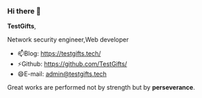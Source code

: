 ### Hi there 👋

**TestGifts**,                                         

Network security engineer,Web developer 
                                         
- 📫Blog: https://testgifts.tech/
- ⚡Github: https://github.com/TestGifts/
- 😄E-mail: admin@testgifts.tech



Great works are performed not by strength but by **perseverance**.


